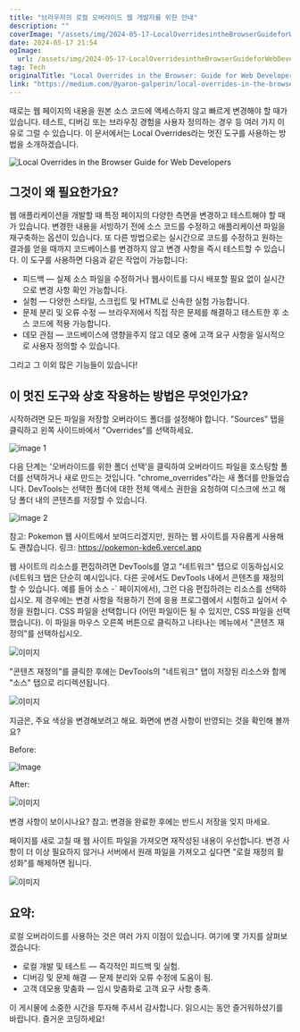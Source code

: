 ```yaml
---
title: "브라우저의 로컬 오버라이드 웹 개발자를 위한 안내"
description: ""
coverImage: "/assets/img/2024-05-17-LocalOverridesintheBrowserGuideforWebDevelopers_0.png"
date: 2024-05-17 21:54
ogImage: 
  url: /assets/img/2024-05-17-LocalOverridesintheBrowserGuideforWebDevelopers_0.png
tag: Tech
originalTitle: "Local Overrides in the Browser: Guide for Web Developers"
link: "https://medium.com/@yaron-galperin/local-overrides-in-the-browser-guide-for-web-developers-aa5fb6b40476"
---
```



때로는 웹 페이지의 내용을 원본 소스 코드에 액세스하지 않고 빠르게 변경해야 할 때가 있습니다. 테스트, 디버깅 또는 브라우징 경험을 사용자 정의하는 경우 등 여러 가지 이유로 그럴 수 있습니다.
이 문서에서는 Local Overrides라는 멋진 도구를 사용하는 방법을 소개하겠습니다.

![Local Overrides in the Browser Guide for Web Developers](/assets/img/2024-05-17-LocalOverridesintheBrowserGuideforWebDevelopers_0.png)

## 그것이 왜 필요한가요?

웹 애플리케이션을 개발할 때 특정 페이지의 다양한 측면을 변경하고 테스트해야 할 때가 있습니다. 변경한 내용을 서빙하기 전에 소스 코드를 수정하고 애플리케이션 파일을 재구축하는 옵션이 있습니다. 또 다른 방법으로는 실시간으로 코드를 수정하고 원하는 결과를 얻을 때까지 코드베이스를 변경하지 않고 변경 사항을 즉시 테스트할 수 있습니다.
이 도구를 사용하면 다음과 같은 작업이 가능합니다:

<div class="content-ad"></div>

- 피드백 — 실제 소스 파일을 수정하거나 웹사이트를 다시 배포할 필요 없이 실시간으로 변경 사항 확인 가능합니다.
- 실험 — 다양한 스타일, 스크립트 및 HTML로 신속한 실험 가능합니다.
- 문제 분리 및 오류 수정 — 브라우저에서 직접 작은 문제를 해결하고 테스트한 후 소스 코드에 적용 가능합니다.
- 데모 관점 — 코드베이스에 영향을주지 않고 데모 중에 고객 요구 사항을 일시적으로 사용자 정의할 수 있습니다.

그리고 그 이외 많은 기능들이 있습니다!

## 이 멋진 도구와 상호 작용하는 방법은 무엇인가요?

시작하려면 모든 파일을 저장할 오버라이드 폴더를 설정해야 합니다. "Sources" 탭을 클릭하고 왼쪽 사이드바에서 "Overrides"를 선택하세요.

<div class="content-ad"></div>


![image 1](/assets/img/2024-05-17-LocalOverridesintheBrowserGuideforWebDevelopers_1.png)

다음 단계는 '오버라이드를 위한 폴더 선택'을 클릭하여 오버라이드 파일을 호스팅할 폴더를 선택하거나 새로 만드는 것입니다. "chrome_overrides"라는 새 폴더를 만들었습니다.
DevTools는 선택한 폴더에 대한 전체 액세스 권한을 요청하여 디스크에 쓰고 해당 폴더 내의 콘텐츠를 저장할 수 있습니다.

![image 2](/assets/img/2024-05-17-LocalOverridesintheBrowserGuideforWebDevelopers_2.png)

참고: Pokemon 웹 사이트에서 보여드리겠지만, 원하는 웹 사이트를 자유롭게 사용해도 괜찮습니다.
링크: https://pokemon-kde6.vercel.app


<div class="content-ad"></div>

웹 사이트의 리소스를 편집하려면 DevTools를 열고 "네트워크" 탭으로 이동하십시오 (네트워크 탭은 단순히 예시입니다. 다른 곳에서도 DevTools 내에서 콘텐츠를 재정의할 수 있습니다. 예를 들어 소스 -` 페이지에서), 그런 다음 편집하려는 리소스를 선택하십시오. 제 경우에는 변경 사항을 적용하기 전에 응용 프로그램에서 시험하고 싶어서 수정을 원합니다. CSS 파일을 선택합니다 (어떤 파일이든 될 수 있지만, CSS 파일을 선택했습니다). 이 파일을 마우스 오른쪽 버튼으로 클릭하고 나타나는 메뉴에서 "콘텐츠 재정의"를 선택하십시오.

![이미지](/assets/img/2024-05-17-LocalOverridesintheBrowserGuideforWebDevelopers_3.png)

"콘텐츠 재정의"를 클릭한 후에는 DevTools의 "네트워크" 탭이 저장된 리소스와 함께 "소스" 탭으로 리디렉션됩니다.

![이미지](/assets/img/2024-05-17-LocalOverridesintheBrowserGuideforWebDevelopers_4.png)

<div class="content-ad"></div>

지금은, 주요 색상을 변경해보려고 해요. 화면에 변경 사항이 반영되는 것을 확인해 볼까요?

Before:

![Image](/assets/img/2024-05-17-LocalOverridesintheBrowserGuideforWebDevelopers_5.png)

After:

<div class="content-ad"></div>


![이미지](/assets/img/2024-05-17-LocalOverridesintheBrowserGuideforWebDevelopers_6.png)

변경 사항이 보이시나요?
참고: 변경을 완료한 후에는 반드시 저장을 잊지 마세요.

페이지를 새로 고칠 때 웹 사이트 파일을 가져오면 재작성된 내용이 우선합니다. 변경 사항이 더 이상 필요하지 않거나 서버에서 원래 파일을 가져오고 싶다면 "로컬 재정의 활성화"를 해제하면 됩니다.

![이미지](/assets/img/2024-05-17-LocalOverridesintheBrowserGuideforWebDevelopers_7.png)

<div class="content-ad"></div>

## 요약:

로컬 오버라이드를 사용하는 것은 여러 가지 이점이 있습니다. 여기에 몇 가지를 살펴보겠습니다:

- 로컬 개발 및 테스트 — 즉각적인 피드백 및 실험.
- 디버깅 및 문제 해결 — 문제 분리와 오류 수정에 도움이 됨.
- 고객 데모용 맞춤화 — 임시 맞춤화로 고객 요구 사항 충족.

이 게시물에 소중한 시간을 투자해 주셔서 감사합니다. 읽으시는 동안 즐거워하셨기를 바랍니다.
즐거운 코딩하세요!